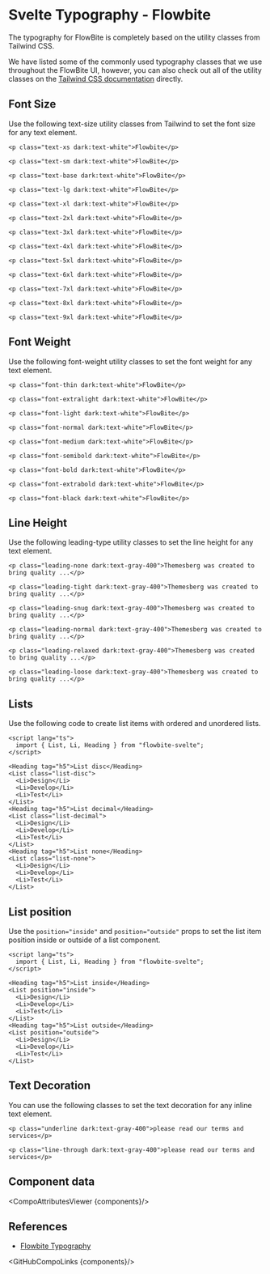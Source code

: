 # Svelte Typography - Flowbite


<script lang="ts">
  import { CompoAttributesViewer, GitHubCompoLinks } from '../../utils'
  import { A } from '$lib';
  const components = 'A, Blockquote, DescriptionList, Heading, Hr, Img, Layout, Li, List, Mark, P, Secondary, Span';
</script>

The typography for FlowBite is completely based on the utility classes from Tailwind CSS.

We have listed some of the commonly used typography classes that we use throughout the FlowBite UI, however, you can also check out all of the utility classes on the <a class="link" href="https://tailwindcss.com/docs/font-family">Tailwind CSS documentation</a> directly.

## Font Size

Use the following text-size utility classes from Tailwind to set the font size for any text element.

```svelte
<p class="text-xs dark:text-white">Flowbite</p>

<p class="text-sm dark:text-white">FlowBite</p>

<p class="text-base dark:text-white">FlowBite</p>

<p class="text-lg dark:text-white">FlowBite</p>

<p class="text-xl dark:text-white">FlowBite</p>

<p class="text-2xl dark:text-white">FlowBite</p>

<p class="text-3xl dark:text-white">FlowBite</p>

<p class="text-4xl dark:text-white">FlowBite</p>

<p class="text-5xl dark:text-white">FlowBite</p>

<p class="text-6xl dark:text-white">FlowBite</p>

<p class="text-7xl dark:text-white">FlowBite</p>

<p class="text-8xl dark:text-white">FlowBite</p>

<p class="text-9xl dark:text-white">FlowBite</p>
```

## Font Weight

Use the following font-weight utility classes to set the font weight for any text element.

```svelte
<p class="font-thin dark:text-white">FlowBite</p>

<p class="font-extralight dark:text-white">FlowBite</p>

<p class="font-light dark:text-white">FlowBite</p>

<p class="font-normal dark:text-white">FlowBite</p>

<p class="font-medium dark:text-white">FlowBite</p>

<p class="font-semibold dark:text-white">FlowBite</p>

<p class="font-bold dark:text-white">FlowBite</p>

<p class="font-extrabold dark:text-white">FlowBite</p>

<p class="font-black dark:text-white">FlowBite</p>
```

## Line Height

Use the following leading-type utility classes to set the line height for any text element.

```svelte
<p class="leading-none dark:text-gray-400">Themesberg was created to bring quality ...</p>

<p class="leading-tight dark:text-gray-400">Themesberg was created to bring quality ...</p>

<p class="leading-snug dark:text-gray-400">Themesberg was created to bring quality ...</p>

<p class="leading-normal dark:text-gray-400">Themesberg was created to bring quality ...</p>

<p class="leading-relaxed dark:text-gray-400">Themesberg was created to bring quality ...</p>

<p class="leading-loose dark:text-gray-400">Themesberg was created to bring quality ...</p>
```

## Lists

Use the following code to create list items with ordered and unordered lists.

```svelte
<script lang="ts">
  import { List, Li, Heading } from "flowbite-svelte";
</script>

<Heading tag="h5">List disc</Heading>
<List class="list-disc">
  <Li>Design</Li>
  <Li>Develop</Li>
  <Li>Test</Li>
</List>
<Heading tag="h5">List decimal</Heading>
<List class="list-decimal">
  <Li>Design</Li>
  <Li>Develop</Li>
  <Li>Test</Li>
</List>
<Heading tag="h5">List none</Heading>
<List class="list-none">
  <Li>Design</Li>
  <Li>Develop</Li>
  <Li>Test</Li>
</List>
```

## List position

Use the `position="inside"` and `position="outside"` props to set the list item position inside or outside of a list component.

```svelte
<script lang="ts">
  import { List, Li, Heading } from "flowbite-svelte";
</script>

<Heading tag="h5">List inside</Heading>
<List position="inside">
  <Li>Design</Li>
  <Li>Develop</Li>
  <Li>Test</Li>
</List>
<Heading tag="h5">List outside</Heading>
<List position="outside">
  <Li>Design</Li>
  <Li>Develop</Li>
  <Li>Test</Li>
</List>
```

## Text Decoration

You can use the following classes to set the text decoration for any inline text element.

```svelte
<p class="underline dark:text-gray-400">please read our terms and services</p>

<p class="line-through dark:text-gray-400">please read our terms and services</p>
```

## Component data

<CompoAttributesViewer {components}/>

## References

- [Flowbite Typography](https://flowbite.com/docs/components/typography/)

<GitHubCompoLinks {components}/>

